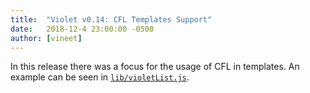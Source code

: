 ```yaml
---
title:  "Violet v0.14: CFL Templates Support"
date:   2018-12-4 23:00:00 -0500
author: [vineet]
---
```


In this release there was a focus for the usage of CFL in templates. An example can be seen in [`lib/violetList.js`](https://github.com/salesforce/violet-conversations/blob/master/lib/violetList.js).<!--short-->
